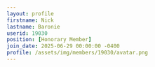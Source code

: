 ```yaml
---
layout: profile
firstname: Nick
lastname: Baronie
userid: 19030
position: [Honorary Member]
join_date: 2025-06-29 00:00:00 -0400
profile: /assets/img/members/19030/avatar.png
---
```

